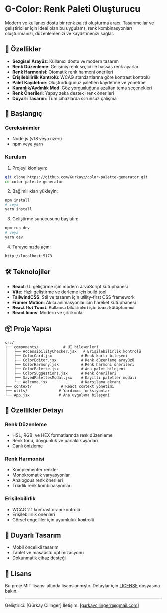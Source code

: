 # G-Color: Renk Paleti Oluşturucu

Modern ve kullanıcı dostu bir renk paleti oluşturma aracı. Tasarımcılar ve geliştiriciler için ideal olan bu uygulama, renk kombinasyonları oluşturmanızı, düzenlemenizi ve kaydetmenizi sağlar.

## 🌟 Özellikler

- **Sezgisel Arayüz**: Kullanıcı dostu ve modern tasarım
- **Renk Düzenleme**: Gelişmiş renk seçici ile hassas renk ayarları
- **Renk Harmonisi**: Otomatik renk harmoni önerileri
- **Erişilebilirlik Kontrolü**: WCAG standartlarına göre kontrast kontrolü
- **Palet Kaydetme**: Oluşturduğunuz paletleri kaydetme ve yönetme
- **Karanlık/Aydınlık Mod**: Göz yorgunluğunu azaltan tema seçenekleri
- **Renk Önerileri**: Yapay zeka destekli renk önerileri
- **Duyarlı Tasarım**: Tüm cihazlarda sorunsuz çalışma

## 🚀 Başlangıç

### Gereksinimler

- Node.js (v18 veya üzeri)
- npm veya yarn

### Kurulum

1. Projeyi klonlayın:
```bash
git clone https://github.com/Gurkayx/color-palette-generator.git
cd color-palette-generator
```

2. Bağımlılıkları yükleyin:
```bash
npm install
# veya
yarn install
```

3. Geliştirme sunucusunu başlatın:
```bash
npm run dev
# veya
yarn dev
```

4. Tarayıcınızda açın:
```
http://localhost:5173
```

## 🛠️ Teknolojiler

- **React**: UI geliştirme için modern JavaScript kütüphanesi
- **Vite**: Hızlı geliştirme ve derleme için build tool
- **TailwindCSS**: Stil ve tasarım için utility-first CSS framework
- **Framer Motion**: Akıcı animasyonlar için hareket kütüphanesi
- **React Hot Toast**: Kullanıcı bildirimleri için toast kütüphanesi
- **React Icons**: Modern ve şık ikonlar

## 📦 Proje Yapısı

```
src/
├── components/           # UI bileşenleri
│   ├── AccessibilityChecker.jsx   # Erişilebilirlik kontrolü
│   ├── ColorCard.jsx             # Renk kartı bileşeni
│   ├── ColorEditor.jsx           # Renk düzenleme arayüzü
│   ├── ColorHarmony.jsx          # Renk harmoni önerileri
│   ├── ColorPalette.jsx          # Ana palet bileşeni
│   ├── ColorSuggestions.jsx      # Renk önerileri
│   ├── SavedPalettesModal.jsx    # Kayıtlı paletler modalı
│   └── Welcome.jsx               # Karşılama ekranı
├── context/             # React context yönetimi
├── utils/              # Yardımcı fonksiyonlar
└── App.jsx             # Ana uygulama bileşeni
```

## 🎨 Özellikler Detayı

### Renk Düzenleme
- HSL, RGB, ve HEX formatlarında renk düzenleme
- Renk tonu, doygunluk ve parlaklık ayarları
- Canlı önizleme

### Renk Harmonisi
- Komplementer renkler
- Monokromatik varyasyonlar
- Analogous renk önerileri
- Triadik renk kombinasyonları

### Erişilebilirlik
- WCAG 2.1 kontrast oranı kontrolü
- Erişilebilirlik önerileri
- Görsel engelliler için uyumluluk kontrolü

## 📱 Duyarlı Tasarım
- Mobil öncelikli tasarım
- Tablet ve masaüstü optimizasyonu
- Dokunmatik cihaz desteği


## 📄 Lisans

Bu proje MIT lisansı altında lisanslanmıştır. Detaylar için [LICENSE](LICENSE) dosyasına bakın.

---

Geliştirici: [Gürkay Çilinger]
İletişim: [gurkaycilingerr@gmail.com]
